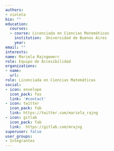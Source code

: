 ```yaml
---
authors:
- violeta
bio: ""
education:
  courses:
  - course: Licenciada en Ciencias Matemáticas
    institution:  Universidad de Buenos Aires
    year: 
email: ""
interests:
name: Mariela Rajngewerc
role: Equipo de Accesibilidad
organizations:
- name: 
  url: 
role: Licenciada en Ciencias Matemáticas
social:
- icon: envelope
  icon_pack: fas
  link: '#contact'
- icon: twitter
  icon_pack: fab
  link: https://twitter.com/mariela_rajng
- icon: gitlab
  icon_pack: fab
  link:  https://gitlab.com/mrajng 
superuser: false
user_groups:
- Integrantes
---
```




